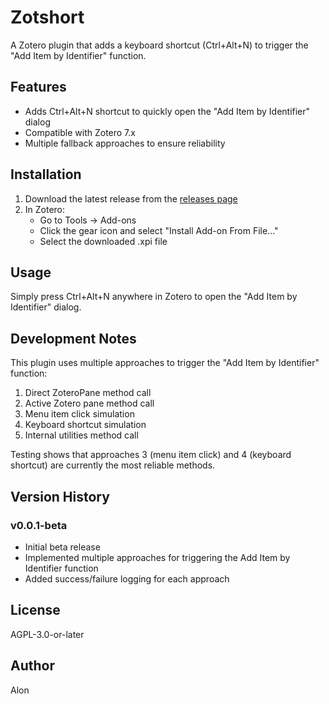 # Zotshort

A Zotero plugin that adds a keyboard shortcut (Ctrl+Alt+N) to trigger the "Add Item by Identifier" function.

## Features

- Adds Ctrl+Alt+N shortcut to quickly open the "Add Item by Identifier" dialog
- Compatible with Zotero 7.x
- Multiple fallback approaches to ensure reliability

## Installation

1. Download the latest release from the [releases page](https://github.com/alon/zotshort/releases)
2. In Zotero:
   - Go to Tools → Add-ons
   - Click the gear icon and select "Install Add-on From File..."
   - Select the downloaded .xpi file

## Usage

Simply press Ctrl+Alt+N anywhere in Zotero to open the "Add Item by Identifier" dialog.

## Development Notes

This plugin uses multiple approaches to trigger the "Add Item by Identifier" function:
1. Direct ZoteroPane method call
2. Active Zotero pane method call
3. Menu item click simulation
4. Keyboard shortcut simulation
5. Internal utilities method call

Testing shows that approaches 3 (menu item click) and 4 (keyboard shortcut) are currently the most reliable methods.

## Version History

### v0.0.1-beta
- Initial beta release
- Implemented multiple approaches for triggering the Add Item by Identifier function
- Added success/failure logging for each approach

## License

AGPL-3.0-or-later

## Author

Alon
